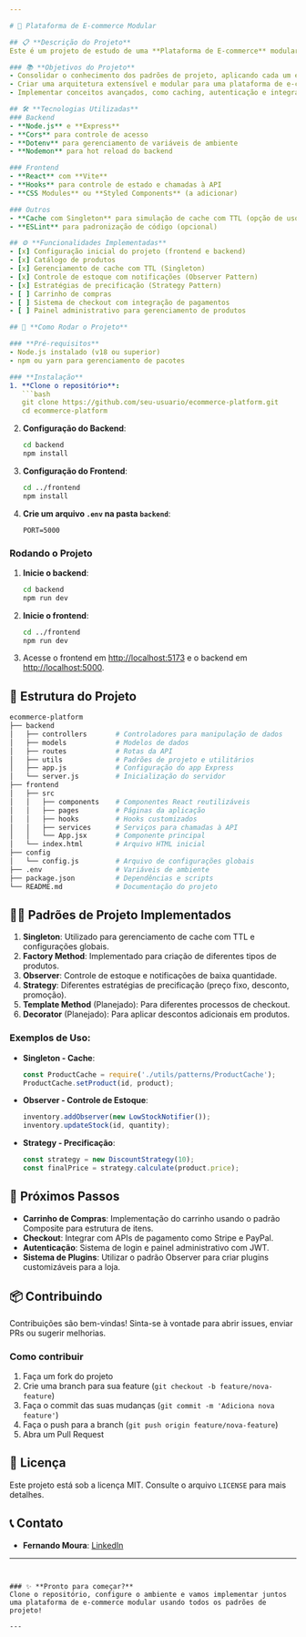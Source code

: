 ```yaml
---

# 🛒 Plataforma de E-commerce Modular

## 📋 **Descrição do Projeto**
Este é um projeto de estudo de uma **Plataforma de E-commerce** modular, criado para explorar e aplicar os **23 Padrões de Projeto GoF**. O projeto simula uma loja online, incluindo funcionalidades de catálogo de produtos, carrinho de compras e sistema de checkout, com um backend em Node.js e um frontend em React.

### 📚 **Objetivos do Projeto**
- Consolidar o conhecimento dos padrões de projeto, aplicando cada um em uma funcionalidade específica.
- Criar uma arquitetura extensível e modular para uma plataforma de e-commerce.
- Implementar conceitos avançados, como caching, autenticação e integração com APIs de pagamento.

## 🛠️ **Tecnologias Utilizadas**
### Backend
- **Node.js** e **Express**
- **Cors** para controle de acesso
- **Dotenv** para gerenciamento de variáveis de ambiente
- **Nodemon** para hot reload do backend

### Frontend
- **React** com **Vite**
- **Hooks** para controle de estado e chamadas à API
- **CSS Modules** ou **Styled Components** (a adicionar)

### Outros
- **Cache com Singleton** para simulação de cache com TTL (opção de uso de MongoDB ou Redis para futuro aprimoramento)
- **ESLint** para padronização de código (opcional)

## ⚙️ **Funcionalidades Implementadas**
- [x] Configuração inicial do projeto (frontend e backend)
- [x] Catálogo de produtos
- [x] Gerenciamento de cache com TTL (Singleton)
- [x] Controle de estoque com notificações (Observer Pattern)
- [x] Estratégias de precificação (Strategy Pattern)
- [ ] Carrinho de compras
- [ ] Sistema de checkout com integração de pagamentos
- [ ] Painel administrativo para gerenciamento de produtos

## 🚀 **Como Rodar o Projeto**

### **Pré-requisitos**
- Node.js instalado (v18 ou superior)
- npm ou yarn para gerenciamento de pacotes

### **Instalação**
1. **Clone o repositório**:
   ```bash
   git clone https://github.com/seu-usuario/ecommerce-platform.git
   cd ecommerce-platform
   ```

2. **Configuração do Backend**:
   ```bash
   cd backend
   npm install
   ```

3. **Configuração do Frontend**:
   ```bash
   cd ../frontend
   npm install
   ```

4. **Crie um arquivo `.env` na pasta `backend`**:
   ```
   PORT=5000
   ```

### **Rodando o Projeto**
1. **Inicie o backend**:
   ```bash
   cd backend
   npm run dev
   ```

2. **Inicie o frontend**:
   ```bash
   cd ../frontend
   npm run dev
   ```

3. Acesse o frontend em [http://localhost:5173](http://localhost:5173) e o backend em [http://localhost:5000](http://localhost:5000).

## 🧩 **Estrutura do Projeto**

```bash
ecommerce-platform
├── backend
│   ├── controllers       # Controladores para manipulação de dados
│   ├── models            # Modelos de dados
│   ├── routes            # Rotas da API
│   ├── utils             # Padrões de projeto e utilitários
│   ├── app.js            # Configuração do app Express
│   └── server.js         # Inicialização do servidor
├── frontend
│   ├── src
│   │   ├── components    # Componentes React reutilizáveis
│   │   ├── pages         # Páginas da aplicação
│   │   ├── hooks         # Hooks customizados
│   │   ├── services      # Serviços para chamadas à API
│   │   └── App.jsx       # Componente principal
│   └── index.html        # Arquivo HTML inicial
├── config
│   └── config.js         # Arquivo de configurações globais
├── .env                  # Variáveis de ambiente
├── package.json          # Dependências e scripts
└── README.md             # Documentação do projeto
```

## 🧑‍💻 **Padrões de Projeto Implementados**
1. **Singleton**: Utilizado para gerenciamento de cache com TTL e configurações globais.
2. **Factory Method**: Implementado para criação de diferentes tipos de produtos.
3. **Observer**: Controle de estoque e notificações de baixa quantidade.
4. **Strategy**: Diferentes estratégias de precificação (preço fixo, desconto, promoção).
5. **Template Method** (Planejado): Para diferentes processos de checkout.
6. **Decorator** (Planejado): Para aplicar descontos adicionais em produtos.

### Exemplos de Uso:
- **Singleton - Cache**:
  ```javascript
  const ProductCache = require('./utils/patterns/ProductCache');
  ProductCache.setProduct(id, product);
  ```

- **Observer - Controle de Estoque**:
  ```javascript
  inventory.addObserver(new LowStockNotifier());
  inventory.updateStock(id, quantity);
  ```

- **Strategy - Precificação**:
  ```javascript
  const strategy = new DiscountStrategy(10);
  const finalPrice = strategy.calculate(product.price);
  ```

## 🧩 **Próximos Passos**
- **Carrinho de Compras**: Implementação do carrinho usando o padrão Composite para estrutura de itens.
- **Checkout**: Integrar com APIs de pagamento como Stripe e PayPal.
- **Autenticação**: Sistema de login e painel administrativo com JWT.
- **Sistema de Plugins**: Utilizar o padrão Observer para criar plugins customizáveis para a loja.

## 📦 **Contribuindo**
Contribuições são bem-vindas! Sinta-se à vontade para abrir issues, enviar PRs ou sugerir melhorias.

### Como contribuir
1. Faça um fork do projeto
2. Crie uma branch para sua feature (`git checkout -b feature/nova-feature`)
3. Faça o commit das suas mudanças (`git commit -m 'Adiciona nova feature'`)
4. Faça o push para a branch (`git push origin feature/nova-feature`)
5. Abra um Pull Request

## 📄 **Licença**
Este projeto está sob a licença MIT. Consulte o arquivo `LICENSE` para mais detalhes.

## 📞 **Contato**
- **Fernando Moura**: [LinkedIn](https://www.linkedin.com/in/fernando-a-moura/)

---
```


### ✨ **Pronto para começar?**
Clone o repositório, configure o ambiente e vamos implementar juntos uma plataforma de e-commerce modular usando todos os padrões de projeto!

---
